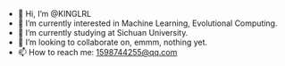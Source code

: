 - 👋 Hi, I’m @KINGLRL
- 👀 I’m currently interested in Machine Learning, Evolutional Computing.
- 🌱 I’m currently studying at Sichuan University.
- 💞️ I’m looking to collaborate on, emmm, nothing yet.
- 📫 How to reach me: 1598744255@qq.com

<!---
KINGLRL/KINGLRL is a ✨ special ✨ repository because its `README.md` (this file) appears on your GitHub profile.
You can click the Preview link to take a look at your changes.
--->
